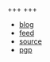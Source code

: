 +++
+++

- [blog](@/blog/_index.md)
- [feed](/atom.xml)
- [source](https://github.com/e00E/e00E.github.io)
- [pgp](/public-key.txt)
